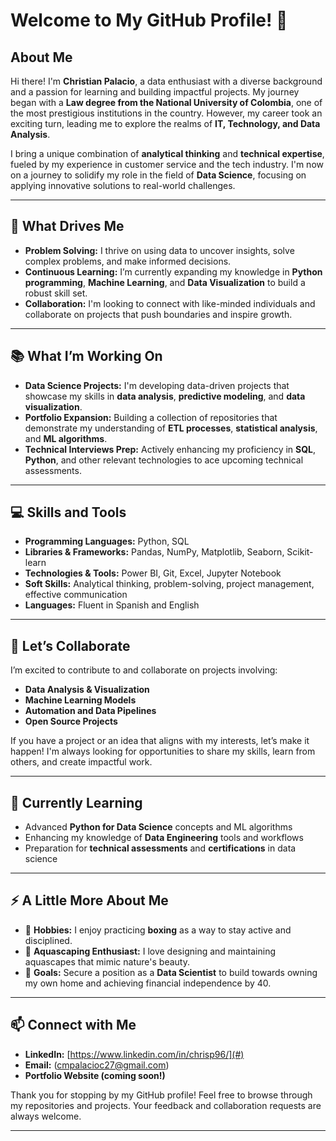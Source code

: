 # Welcome to My GitHub Profile! 👋

## About Me

Hi there! I'm **Christian Palacio**, a data enthusiast with a diverse background and a passion for learning and building impactful projects. My journey began with a **Law degree from the National University of Colombia**, one of the most prestigious institutions in the country. However, my career took an exciting turn, leading me to explore the realms of **IT, Technology, and Data Analysis**.

I bring a unique combination of **analytical thinking** and **technical expertise**, fueled by my experience in customer service and the tech industry. I'm now on a journey to solidify my role in the field of **Data Science**, focusing on applying innovative solutions to real-world challenges.

---

## 🌟 What Drives Me

- **Problem Solving:** I thrive on using data to uncover insights, solve complex problems, and make informed decisions.
- **Continuous Learning:** I’m currently expanding my knowledge in **Python programming**, **Machine Learning**, and **Data Visualization** to build a robust skill set.
- **Collaboration:** I'm looking to connect with like-minded individuals and collaborate on projects that push boundaries and inspire growth.

---

## 📚 What I’m Working On

- **Data Science Projects:** I'm developing data-driven projects that showcase my skills in **data analysis**, **predictive modeling**, and **data visualization**.
- **Portfolio Expansion:** Building a collection of repositories that demonstrate my understanding of **ETL processes**, **statistical analysis**, and **ML algorithms**.
- **Technical Interviews Prep:** Actively enhancing my proficiency in **SQL**, **Python**, and other relevant technologies to ace upcoming technical assessments.

---

## 💻 Skills and Tools

- **Programming Languages:** Python, SQL
- **Libraries & Frameworks:** Pandas, NumPy, Matplotlib, Seaborn, Scikit-learn
- **Technologies & Tools:** Power BI, Git, Excel, Jupyter Notebook
- **Soft Skills:** Analytical thinking, problem-solving, project management, effective communication
- **Languages:** Fluent in Spanish and English

---

## 🤝 Let’s Collaborate

I’m excited to contribute to and collaborate on projects involving:
- **Data Analysis & Visualization**
- **Machine Learning Models**
- **Automation and Data Pipelines**
- **Open Source Projects**

If you have a project or an idea that aligns with my interests, let’s make it happen! I'm always looking for opportunities to share my skills, learn from others, and create impactful work.

---

## 🌱 Currently Learning

- Advanced **Python for Data Science** concepts and ML algorithms
- Enhancing my knowledge of **Data Engineering** tools and workflows
- Preparation for **technical assessments** and **certifications** in data science

---

## ⚡ A Little More About Me

- 🥋 **Hobbies:** I enjoy practicing **boxing** as a way to stay active and disciplined.
- 🐠 **Aquascaping Enthusiast:** I love designing and maintaining aquascapes that mimic nature's beauty.
- 🎯 **Goals:** Secure a position as a **Data Scientist** to build towards owning my own home and achieving financial independence by 40.

---

## 📫 Connect with Me

- **LinkedIn:** [https://www.linkedin.com/in/chrisp96/](#)
- **Email:** (cmpalacioc27@gmail.com)
- **Portfolio Website (coming soon!)**

Thank you for stopping by my GitHub profile! Feel free to browse through my repositories and projects. Your feedback and collaboration requests are always welcome.

---
